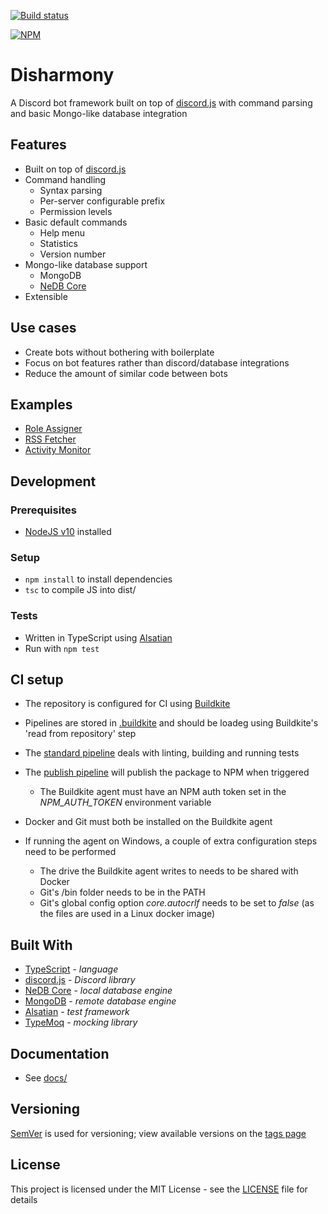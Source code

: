 [![Build status](https://badge.buildkite.com/b64307f81fcb4a8a8e3724140aa1eb193c454ce32632159d90.svg?branch=master)](https://buildkite.com/oliver4888/disharmony)

[![NPM](https://nodei.co/npm/@oliver4888/disharmony.png?mini=true)](https://nodei.co/npm/@oliver4888/disharmony/)

# Disharmony
A Discord bot framework built on top of [discord.js](https://github.com/discordjs/discord.js) with command parsing and basic Mongo-like database integration

## Features
- Built on top of [discord.js](https://github.com/discordjs/discord.js)
- Command handling
    - Syntax parsing
    - Per-server configurable prefix
    - Permission levels
- Basic default commands
    - Help menu
    - Statistics
    - Version number
- Mongo-like database support
    - MongoDB
    - [NeDB Core](https://github.com/nedbhq/nedb-core)
- Extensible

## Use cases
- Create bots without bothering with boilerplate
- Focus on bot features rather than discord/database integrations
- Reduce the amount of similar code between bots

## Examples
- [Role Assigner](https://github.com/oliver4888/discord-role-assigner)
- [RSS Fetcher](https://github.com/oliver4888/discord-rss-fetcher)
- [Activity Monitor](https://github.com/oliver4888/discord-activity-monitor/)

## Development
### Prerequisites
- [NodeJS v10](https://nodejs.org/en/) installed

### Setup
- `npm install` to install dependencies
- `tsc` to compile JS into dist/

### Tests
- Written in TypeScript using [Alsatian](https://github.com/alsatian-test/alsatian)
- Run with `npm test`

## CI setup
- The repository is configured for CI using [Buildkite](https://buildkite.com/)
- Pipelines are stored in [.buildkite](./buildkite) and should be loadeg using Buildkite's 'read from repository' step
- The [standard pipeline](./buildkite/pipeline.yml) deals with linting, building and running tests
- The [publish pipeline](./buildkite/publish.pipeline.yml) will publish the package to NPM when triggered
    - The Buildkite agent must have an NPM auth token set in the *NPM_AUTH_TOKEN* environment variable

- Docker and Git must both be installed on the Buildkite agent
- If running the agent on Windows, a couple of extra configuration steps need to be performed
    - The drive the Buildkite agent writes to needs to be shared with Docker
    - Git's /bin folder needs to be in the PATH
    - Git's global config option *core.autocrlf* needs to be set to *false* (as the files are used in a Linux docker image)

## Built With
- [TypeScript](https://www.typescriptlang.org/) - *language*
- [discord.js](https://github.com/discordjs/discord.js) - *Discord library*
- [NeDB Core](https://github.com/nedbhq/nedb-core) - *local database engine*
- [MongoDB](https://github.com/mongodb/node-mongodb-native) - *remote database engine*
- [Alsatian](https://github.com/alsatian-test/alsatian) - *test framework*
- [TypeMoq](https://github.com/florinn/typemoq) - *mocking library*

## Documentation
- See [docs/](./docs)

## Versioning
[SemVer](http://semver.org/) is used for versioning; view available versions on the [tags page](https://github.com/your/project/tags)

## License
This project is licensed under the MIT License - see the [LICENSE](./LICENSE) file for details
